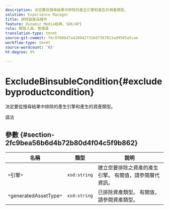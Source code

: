 ```yaml
---
description: 決定要從搜尋結果中排除的產生引擎和產生的資產類型。
solution: Experience Manager
title: 排除副產品條件
feature: Dynamic Media經典，SDK/API
role: 開發人員、管理員
translation-type: tm+mt
source-git-commit: f6c97606d7a4209427316d7367013ad9585a5cae
workflow-type: tm+mt
source-wordcount: '65'
ht-degree: 9%

---
```



# ExcludeBinsubleCondition{#excludebyproductcondition}

決定要從搜尋結果中排除的產生引擎和產生的資產類型。

語法

## 參數 {#section-2fc9bea56b6d4b72b80d4f04c5f9b862}

| 名稱 | 類型 | 說明 |
|---|---|---|
| `*`引擎`*` | `xsd:string` | 建立您要排除之資產的產生引擎。 有關值，請參閱層代資訊。 |
| `*`generatedAssetType`*` | `xsd:string` | 已排除資產類型。 有關值，請參閱資產類型。 |

